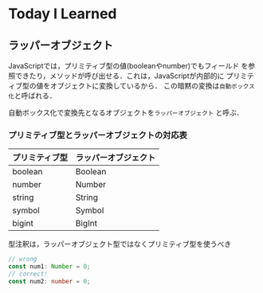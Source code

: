 # Today I Learned

## ラッパーオブジェクト

JavaScriptでは，プリミティブ型の値(booleanやnumber)でもフィールド
を参照できたり，メソッドが呼び出せる．これは，JavaScriptが内部的に
プリミティブ型の値をオブジェクトに変換しているから．
この暗黙の変換は`自動ボックス化`と呼ばれる．

自動ボックス化で変換先となるオブジェクトを`ラッパーオブジェクト`
と呼ぶ．

### プリミティブ型とラッパーオブジェクトの対応表

| プリミティブ型 | ラッパーオブジェクト |
| -------------- | -------------------- |
| boolean        | Boolean              |
| number         | Number               |
| string         | String               |
| symbol         | Symbol               |
| bigint         | BigInt               |

型注釈は，ラッパーオブジェクト型ではなくプリミティブ型を使うべき

```typescript
// wrong
const num1: Number = 0;
// correct!
const num2: number = 0;
```
